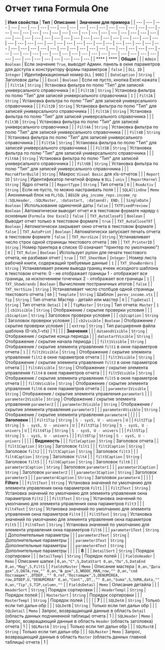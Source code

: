 # Отчет типа Formula One

| **Имя свойства** | **Тип** | **Описание** | **Значение для примера** |
| --- | --- | --- | --- | --- | --- | --- | --- | --- | --- | --- | --- | --- | --- | --- | --- | --- | --- | --- | --- | --- | --- | --- | --- | --- | --- | --- | --- | --- | --- | --- | --- | --- | --- | --- | --- | --- | --- | --- | --- | --- | --- | --- | --- | --- | --- | --- | --- | --- | --- | --- | --- | --- | --- | --- | --- | --- | --- | --- | --- | --- | --- | --- | --- | --- | --- | --- | --- | --- | --- | --- | --- | --- | --- | --- | --- | --- | --- | --- | --- | --- | --- | --- | --- | --- | --- | --- | --- | --- | --- | --- | --- | --- | --- | --- | --- | --- | --- | --- | --- | --- | --- | --- | --- | --- | --- |
|  **** |  **** | **Общая** |   |
| `Admin` | `Boolean` | Если значение `True`, выводит Админ. панель в окне параметров для доступа к конструктору формы параметров | `false` |
| `DLL ID` | `Integer` | Идентификационный номер `DLL` | `9002` |
| `DateCaption` | `String` | Заголовок даты  |   |
| `Excel` | `Boolean` | Если не пусто, кнопка Excel нажата  |   |
| `Filt1A` | `String` | Установка фильтра по полю "Тип" для записей универсального справочника | `O` |
| `Filt1B` | `String` | Установка фильтра по полю "Тип" для записей универсального справочника | `I` |
| `Filt2A` | `String` | Установка фильтра по полю "Тип" для записей универсального справочника |   |
| `Filt2B` | `String` | Установка фильтра по полю "Тип" для записей универсального справочника |   |
| `Filt3A` | `String` | Установка фильтра по полю "Тип" для записей универсального справочника |   |
| `Filt3B` | `String` | Установка фильтра по полю "Тип" для записей универсального справочника |   |
| `Filt4A` | `String` | Установка фильтра по полю "Тип" для записей универсального справочника |   |
| `Filt4B` | `String` | Установка фильтра по полю "Тип" для записей универсального справочника |   |
| `Filt5A` | `String` | Установка фильтра по полю "Тип" для записей универсального справочника |   |
| `Filt5B` | `String` | Установка фильтра по полю "Тип" для записей универсального справочника |   |
| `Filt6A` | `String` | Установка фильтра по полю "Тип" для записей универсального справочника |   |
| `Filt6B` | `String` | Установка фильтра по полю "Тип" для записей универсального справочника |   |
| `MacroAfterBuild` | `String` | Макрос `Visual Basic` для xls-отчетов  |   |
| `Report ID` | `String` | Идентификатор печатной формы в `DLL`  | `univ` |
| `ReportKernel` | `String` | Ядро отчета |  |
| `ReportType` | `String` | Тип отчета | `0` |
| `RseActiv` | `String` | Если не пусто, то можно настраивать поля  |  |
| `SQLAllinOne` | `Memo` | Анонимный блок на `PL/SQL` | `BEGIN pkg_income_reps.income_rp                                   (:SQLHeader, :SQLMaster, :datastart, :dataend); END;` |
| `SingleDate` | `Boolean` | Использование одиночной даты  | `false` |
| `TXTFixedPreview` | `Boolean` | Автоматически выводит отчет и в текстовом формате наряду с основным \(`Formula One Excel`\) | `false` |
| `TXT_AutoCloseF1` | `Boolean` | Выводит отчет только в текстовом формате | `true` |
| `TXT_AutoCloseTXT` | `Boolean` | Автоматически закрывает окно отчета в текстовом формате | `false` |
| `TXT_AutoPrint` | `Boolean` | Автоматически запускает печать отчета в текстовом формате | `false` |
| `TXT_HorzSize` | `String` | Устанавливает число строк одной страницы текстового отчета | `300` |
| `TXT_PrinterID` | `String` | Номер принтера в списке \(0 означает "принтер по умолчанию"\) | `0` |
| `TXT_Rulon` | `Boolean` | Использует рулон для печати текстового отчета, не разбивая отчет | `true` |
| `TXT_SheetNum` | `Integer` | Номер листа рабочей книги, содержащий требуемые данные | `1` |
| `TXT_ShowBorders` | `String` | Устанавливает режим вывода границ ячеек исходного шаблона в текстовом отчете: 0 - не отображает границы 1 - отображает все границы, за исключением точечных 2 - отображает все границы | `1` |
| `TXT_ShowGrands` | `Boolean` | Вычисление постраничных итогов | `false` |
| `TXT_VertSize` | `String` | Устанавливает число столбцов одной страницы текстового отчета | `60` |
| `Template` | `String` | Шаблон  | `perev_income.vts` |
| `Tip` | `String` | Тип отчета: Мастер - детайл или мастер  | `0` |
| `TipDetail` | `String`  | Тип отчета: `Detail` | `0` |
| `TipMaster` | `String` | Тип отчета: `Master`  | `1` |
| `cb1Visible` | `String` | Отображение / скрытие проверки условия |   |
| `cb1caption` | `String` | Заголовок проверки условия  |   |
| `cb2caption` | `String` | Заголовок проверки условия |   |
| `cb2visible` | `Boolean` | Отображение / скрытие проверки условия   |   |
| `extrep` | `String` | Тип расширения файла шаблона \(0-xls,1-vts\)  | 1 |
|   |   | **Значения** |   |
| `dataendVisible` | `String` | Отображение / скрытие конца периода |   |
| `datastartVisible` | `String` | Отображение / скрытие начала периода |   |
| `filt1Visible` | `String` | Отображение / скрытие элемента управления `filt1` в окне параметров отчета | `1` |
| `filt2Visible` | `String` | Отображение / скрытие элемента управления `filt2` в окне параметров отчета |   |
| `filt3Visible` | `String` | Отображение / скрытие элемента управления `filt3` в окне параметров отчета |   |
| `filt4Visible` | `String` | Отображение / скрытие элемента управления `filt4` в окне параметров отчета |   |
| `filt5Visible` | `String` | Отображение / скрытие элемента управления `filt5` в окне параметров отчета |   |
| `filt6Visible` | `String` | Отображение / скрытие элемента управления `filt6` в окне параметров отчета |   |
| `parameter1Visible` | `String` | Отображение / скрытие элемента управления `parameter1` |   |
| `parameter2Visible` | `String` | Отображение / скрытие элемента управления `parameter2` |   |
| `parameter3Visible` | `String` | Отображение / скрытие элемента управления `parameter3` |   |
| `parameter4Visible` | `String` | Отображение / скрытие элемента управления `parameter4` |   |
|   |   | **Заголовки** |   |
| `Filt1Tip` | `String` | `S - sysS, U - univers` | `U` |
| `Filt2Tip` | `String` | `S - sysS, U - univers` | `U` |
| `Filt3Tip` | `String` | `S - sysS, U - univers` | `U` |
| `Filt4Tip` | `String` | `S - sysS, U - univers` |  |
| `Filt5Tip` | `String` | `S - sysS, U - univers` |  |
| `Filt6Tip` | `String` | `S - sysS, U - univers` |  |
|    |   |  **Видимость** |   |
| `TitleCaption` | `String` | Заголовок отчета |   |
| `filt1Caption` | `String` | Заголовок `filt1` |   |
| `filt2Caption` | `String` | Заголовок `filt2` |   |
| `filt3Caption` | `String` | Заголовок `filt3` |   |
| `filt4Caption` | `String` | Заголовок `filt4` |   |
| `filt5Caption` | `String` | Заголовок `filt5` |   |
| `filt6Caption` | `String` | Заголовок `filt6` |   |
| `parameter1Caption` | `String` | Заголовок `parameter1` |   |
| `parameter2Caption` | `String` | Заголовок `parameter2` |   |
| `parameter3Caption` | `String` | Заголовок `parameter3` |   |
| `parameter4Caption` | `String` | Заголовок `parameter4` |   |
|   |   |  **Filters** |   |
| `Filt1Text` | `String` | Установка значений по умолчанию для элемента управления окна параметров `Filt1` |   |
| `Filt2Text` | `String` | Установка значений по умолчанию для элемента управления окна параметров `Filt2` |   |
| `Filt3Text` | `String` | Установка значений по умолчанию для элемента управления окна параметров `Filt3` |   |
| `Filt4Text` | `String` | Установка значений по умолчанию для элемента управления окна параметров `Filt4` |   |
| `Filt5Text` | `String` | Установка значений по умолчанию для элемента управления окна параметров `Filt5` |   |
| `Filt6Text` | `String` | Установка значений по умолчанию для элемента управления окна параметров `Filt6` |   |
| `parameter1Text` | `String` | Дополнительные параметры |   |
| `parameter2Text` | `String` | Дополнительные параметры |   |
| `parameter3Text` | `String` | Дополнительные параметры |   |
| `parameter4Text` | `String` | Дополнительные параметры |   |
|   |   |  **8** |   |
| `DetailSort` | `String` | Порядок сортировки |   |
| `DetailTempl` | `String` | Порядок полей |   |
| `FieldsHeader` | `Memo` | Описание шапки  | `0,an,"С",S,DataStart 0,an,"По",S,DataEnd 0,an,"Mag",S,Filt1` |
| `FieldsMaster` | `Memo` | Описание мастера  | `0,an,"Дата док",S,DATA,row,"" 0,an,"№ док",S,NRDOC_MAN,row,"" 0,an,"cod Поставщик",,DTDEP,,"" 0,ref,"Поставщик",S,DENUMIREA, row,DTDEP,U,"DENUMIREA" 0,an,"Cont",,DT,,"" 0,an,"Suma",S,SUMA,data,"" 0,an,"Tip",S,TIP,column,""` |
| `FieldsDetail` | `Memo` | Описание детайла  |   |
| `HeaderSort` | `String` | Порядок сортировки  |   |
| `HeaderTempl` | `String` | Порядок полей  |   |
| `MasterSort` | `String` | Порядок сортировки  |   |
| `MasterTempl` | `String` | Порядок полей  |   |
|  |   |  **7** |   |
| `SQLDetA` | `String` | Только если тип дальн обр |   |
| `SQLDetB` | `String` | Только если тип дальн обр |   |
| `SQLDetail` | `Memo` | Запрос, возвращающий данные в область `Detail` \(область данных подчиненной таблицы\) отчета | 1 |
| `SQLHeader` | `Memo` | Запрос, возвращающий данные в область `Header` \(область заголовка\) отчета | 1 |
| `SQLMastA` | `String` | Только если тип дальн обр |   |
| `SQLMastB` | `String` | Только если тип дальн обр |   |
| `SQLMaster` | `Memo` | Запрос, возвращающий данные в область `Master` \(область данных главной таблицы\) отчета  | 1 |

